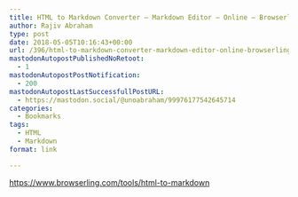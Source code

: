 ```yaml
---
title: HTML to Markdown Converter – Markdown Editor – Online – Browserling Web Developer Tools
author: Rajiv Abraham
type: post
date: 2018-05-05T10:16:43+00:00
url: /396/html-to-markdown-converter-markdown-editor-online-browserling-web-developer-tools/
mastodonAutopostPublishedNoRetoot:
  - 1
mastodonAutopostPostNotification:
  - 200
mastodonAutopostLastSuccessfullPostURL:
  - https://mastodon.social/@unoabraham/99976177542645714
categories:
  - Bookmarks
tags:
  - HTML
  - Markdown
format: link

---
```

<https://www.browserling.com/tools/html-to-markdown>
